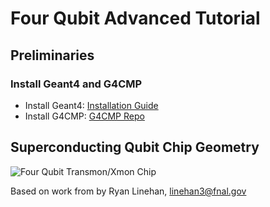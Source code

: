 # Four Qubit Advanced Tutorial 

## Preliminaries

### Install Geant4 and G4CMP
* Install Geant4: [Installation Guide](https://geant4.web.cern.ch/documentation/dev/ig_html/InstallationGuide/index.html)
* Install G4CMP: [G4CMP Repo](https://github.com/kelseymh/G4CMP)

## Superconducting Qubit Chip Geometry
![Four Qubit Transmon/Xmon Chip](/assets/images/foo/bar.png)


Based on work from by Ryan Linehan, linehan3@fnal.gov